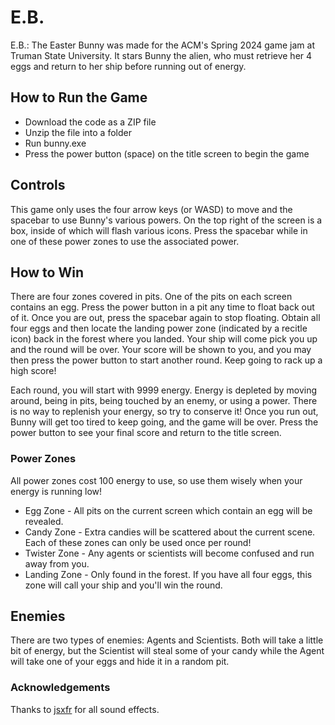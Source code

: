# E.B.
E.B.: The Easter Bunny was made for the ACM's Spring 2024 game jam at Truman State University. It stars Bunny the alien, who must retrieve her 4 eggs and return to her ship before running out of energy. 

## How to Run the Game
* Download the code as a ZIP file
* Unzip the file into a folder
* Run bunny.exe
* Press the power button (space) on the title screen to begin the game

## Controls
This game only uses the four arrow keys (or WASD) to move and the spacebar to use Bunny's various powers. On the top right of the screen is a box, inside of which will flash various icons. Press the spacebar while in one of these power zones to use the associated power. 

## How to Win
There are four zones covered in pits. One of the pits on each screen contains an egg. Press the power button in a pit any time to float back out of it. Once you are out, press the spacebar again to stop floating. Obtain all four eggs and then locate the landing power zone (indicated by a recitle icon) back in the forest where you landed. Your ship will come pick you up and the round will be over. Your score will be shown to you, and you may then press the power button to start another round. Keep going to rack up a high score! 

Each round, you will start with 9999 energy. Energy is depleted by moving around, being in pits, being touched by an enemy, or using a power. There is no way to replenish your energy, so try to conserve it! Once you run out, Bunny will get too tired to keep going, and the game will be over. Press the power button to see your final score and return to the title screen. 

### Power Zones
All power zones cost 100 energy to use, so use them wisely when your energy is running low! 

* Egg Zone - All pits on the current screen which contain an egg will be revealed.
* Candy Zone - Extra candies will be scattered about the current scene. Each of these zones can only be used once per round!
* Twister Zone - Any agents or scientists will become confused and run away from you. 
* Landing Zone - Only found in the forest. If you have all four eggs, this zone will call your ship and you'll win the round. 

## Enemies
There are two types of enemies: Agents and Scientists. Both will take a little bit of energy, but the Scientist will steal some of your candy while the Agent will take one of your eggs and hide it in a random pit. 

### Acknowledgements
Thanks to [jsxfr](https://sfxr.me/) for all sound effects. 